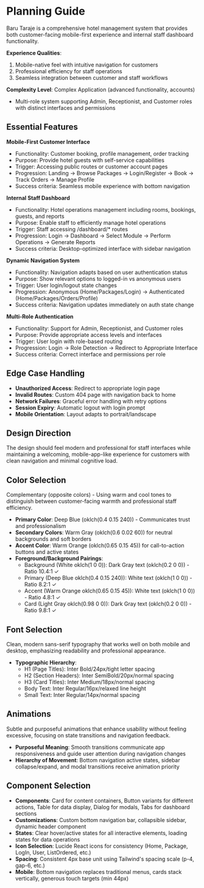 # Planning Guide

Baru Taraje is a comprehensive hotel management system that provides both customer-facing mobile-first experience and internal staff dashboard functionality.

**Experience Qualities**: 
1. Mobile-native feel with intuitive navigation for customers
2. Professional efficiency for staff operations
3. Seamless integration between customer and staff workflows

**Complexity Level**: Complex Application (advanced functionality, accounts)
- Multi-role system supporting Admin, Receptionist, and Customer roles with distinct interfaces and permissions

## Essential Features

**Mobile-First Customer Interface**
- Functionality: Customer booking, profile management, order tracking
- Purpose: Provide hotel guests with self-service capabilities
- Trigger: Accessing public routes or customer account pages
- Progression: Landing → Browse Packages → Login/Register → Book → Track Orders → Manage Profile
- Success criteria: Seamless mobile experience with bottom navigation

**Internal Staff Dashboard**
- Functionality: Hotel operations management including rooms, bookings, guests, and reports
- Purpose: Enable staff to efficiently manage hotel operations
- Trigger: Staff accessing /dashboard/* routes
- Progression: Login → Dashboard → Select Module → Perform Operations → Generate Reports
- Success criteria: Desktop-optimized interface with sidebar navigation

**Dynamic Navigation System**
- Functionality: Navigation adapts based on user authentication status
- Purpose: Show relevant options to logged-in vs anonymous users
- Trigger: User login/logout state changes
- Progression: Anonymous (Home/Packages/Login) → Authenticated (Home/Packages/Orders/Profile)
- Success criteria: Navigation updates immediately on auth state change

**Multi-Role Authentication**
- Functionality: Support for Admin, Receptionist, and Customer roles
- Purpose: Provide appropriate access levels and interfaces
- Trigger: User login with role-based routing
- Progression: Login → Role Detection → Redirect to Appropriate Interface
- Success criteria: Correct interface and permissions per role

## Edge Case Handling
- **Unauthorized Access**: Redirect to appropriate login page
- **Invalid Routes**: Custom 404 page with navigation back to home
- **Network Failures**: Graceful error handling with retry options
- **Session Expiry**: Automatic logout with login prompt
- **Mobile Orientation**: Layout adapts to portrait/landscape

## Design Direction
The design should feel modern and professional for staff interfaces while maintaining a welcoming, mobile-app-like experience for customers with clean navigation and minimal cognitive load.

## Color Selection
Complementary (opposite colors) - Using warm and cool tones to distinguish between customer-facing warmth and professional staff efficiency.

- **Primary Color**: Deep Blue (oklch(0.4 0.15 240)) - Communicates trust and professionalism
- **Secondary Colors**: Warm Gray (oklch(0.6 0.02 60)) for neutral backgrounds and soft borders
- **Accent Color**: Warm Orange (oklch(0.65 0.15 45)) for call-to-action buttons and active states
- **Foreground/Background Pairings**: 
  - Background (White oklch(1 0 0)): Dark Gray text (oklch(0.2 0 0)) - Ratio 10.4:1 ✓
  - Primary (Deep Blue oklch(0.4 0.15 240)): White text (oklch(1 0 0)) - Ratio 8.2:1 ✓
  - Accent (Warm Orange oklch(0.65 0.15 45)): White text (oklch(1 0 0)) - Ratio 4.8:1 ✓
  - Card (Light Gray oklch(0.98 0 0)): Dark Gray text (oklch(0.2 0 0)) - Ratio 9.8:1 ✓

## Font Selection
Clean, modern sans-serif typography that works well on both mobile and desktop, emphasizing readability and professional appearance.

- **Typographic Hierarchy**: 
  - H1 (Page Titles): Inter Bold/24px/tight letter spacing
  - H2 (Section Headers): Inter SemiBold/20px/normal spacing
  - H3 (Card Titles): Inter Medium/18px/normal spacing
  - Body Text: Inter Regular/16px/relaxed line height
  - Small Text: Inter Regular/14px/normal spacing

## Animations
Subtle and purposeful animations that enhance usability without feeling excessive, focusing on state transitions and navigation feedback.

- **Purposeful Meaning**: Smooth transitions communicate app responsiveness and guide user attention during navigation changes
- **Hierarchy of Movement**: Bottom navigation active states, sidebar collapse/expand, and modal transitions receive animation priority

## Component Selection
- **Components**: Card for content containers, Button variants for different actions, Table for data display, Dialog for modals, Tabs for dashboard sections
- **Customizations**: Custom bottom navigation bar, collapsible sidebar, dynamic header component
- **States**: Clear hover/active states for all interactive elements, loading states for data operations
- **Icon Selection**: Lucide React icons for consistency (Home, Package, LogIn, User, ListOrdered, etc.)
- **Spacing**: Consistent 4px base unit using Tailwind's spacing scale (p-4, gap-6, etc.)
- **Mobile**: Bottom navigation replaces traditional menus, cards stack vertically, generous touch targets (min 44px)